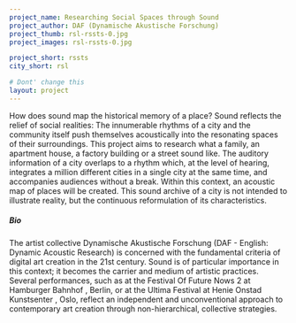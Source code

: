 ```yaml
---
project_name: Researching Social Spaces through Sound
project_author: DAF (Dynamische Akustische Forschung)
project_thumb: rsl-rssts-0.jpg
project_images: rsl-rssts-0.jpg

project_short: rssts
city_short: rsl

# Dont' change this
layout: project
---
```

How does sound map the historical memory of a place? Sound reflects the relief of social realities: The innumerable rhythms of a city and the community itself push themselves acoustically into the resonating spaces of their surroundings. This project aims to research what a family, an apartment house, a factory building or a street sound like. The auditory information of a city overlaps to a rhythm which, at the level of hearing, integrates a million different cities in a single city at the same time, and accompanies audiences without a break. Within this context, an acoustic map of places will be created. This sound archive of a city is not intended to illustrate reality, but the continuous reformulation of its characteristics. 

##### Bio
The artist collective Dynamische Akustische Forschung (DAF - English: Dynamic Acoustic Research) is concerned with the fundamental criteria of digital art creation in the 21st century. Sound is of particular importance in this context; it becomes the carrier and medium of artistic practices. Several performances, such as at the Festival Of Future Nows 2 at Hamburger Bahnhof , Berlin, or at the Ultima Festival at Henie Onstad Kunstsenter , Oslo, reflect an independent and unconventional approach to contemporary art creation through non-hierarchical, collective strategies.
